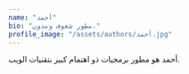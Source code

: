 ```yaml
---
name: "أحمد"
bio: "مطور شغوف ومدون."
profile_image: "/assets/authors/أحمد.jpg"
---
```

أحمد هو مطور برمجيات ذو اهتمام كبير بتقنيات الويب.